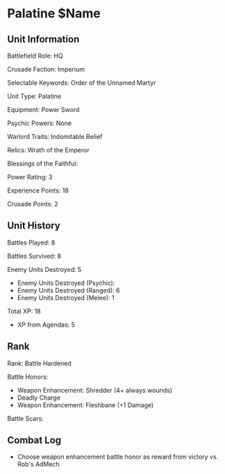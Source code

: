 Palatine $Name
====

Unit Information
----

Battlefield Role: HQ

Crusade Faction: Imperium

Selectable Keywords: Order of the Unnamed Martyr


Unit Type: Palatine

Equipment: Power Sword

Psychic Powers: None

Warlord Traits: Indomitable Belief

Relics: Wrath of the Emperor

Blessings of the Faithful: 

Power Rating: 3

Experience Points: 18

Crusade Points: 2


Unit History
---
Battles Played: 8

Battles Survived: 8

Enemy Units Destroyed: 5
* Enemy Units Destroyed (Psychic):
* Enemy Units Destroyed (Ranged): 6
* Enemy Units Destroyed (Melee): 1

Total XP: 18
* XP from Agendas: 5

Rank
----
Rank: Battle Hardened

Battle Honors:
* Weapon Enhancement: Shredder (4+ always wounds)
* Deadly Charge
* Weapon Enhancement: Fleshbane (+1 Damage)

Battle Scars:


Combat Log
---
* Choose weapon enhancement battle honor as reward from victory vs. Rob's AdMech